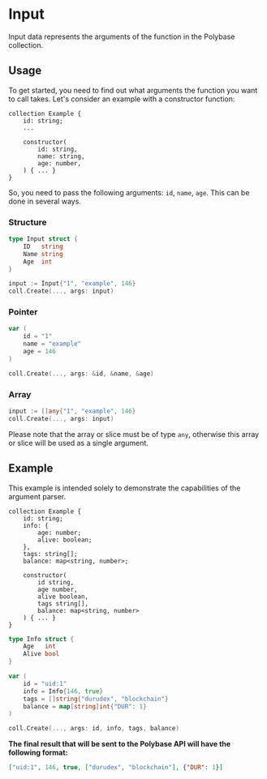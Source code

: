 # Input

Input data represents the arguments of the function in the Polybase collection.

## Usage

To get started, you need to find out what arguments the function you want to call takes. Let's consider an example with a constructor function:

```polylang
collection Example {
    id: string;
    ...

    constructor(
        id: string,
        name: string,
        age: number,
    ) { ... }
}
```

So, you need to pass the following arguments: `id`, `name`, `age`. This can be done in several ways.

### Structure

```go
type Input struct {
    ID   string
    Name string
    Age  int
}

input := Input{"1", "example", 146}
coll.Create(..., args: input)
```

### Pointer

```go
var (
    id = "1"
    name = "example"
    age = 146
)

coll.Create(..., args: &id, &name, &age)
```

### Array

```go
input := []any{"1", "example", 146}
coll.Create(..., args: input)
```

Please note that the array or slice must be of type `any`, otherwise this array or slice will be used as a single argument.

## Example

This example is intended solely to demonstrate the capabilities of the argument parser.

```polylang
collection Example {
    id: string;
    info: {
        age: number;
        alive: boolean;
    },
    tags: string[];
    balance: map<string, number>;

    constructor(
        id string,
        age number,
        alive boolean,
        tags string[],
        balance: map<string, number>
    ) { ... }
}
```

```go
type Info struct {
    Age   int
    Alive bool
}

var (
    id = "uid:1"
    info = Info{146, true}
    tags = []string{"durudex", "blockchain"}
    balance = map[string]int{"DUR": 1}
)

coll.Create(..., args: id, info, tags, balance)
```

**The final result that will be sent to the Polybase API will have the following format:**

```json
["uid:1", 146, true, ["durudex", "blockchain"], {"DUR": 1}]
```
